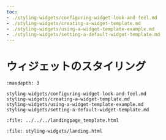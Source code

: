 ```yaml
---
toc:
- ./styling-widgets/configuring-widget-look-and-feel.md
- ./styling-widgets/creating-a-widget-template.md
- ./styling-widgets/using-a-widget-template-example.md
- ./styling-widgets/setting-a-default-widget-template.md
---
```

# ウィジェットのスタイリング

```{toctree}
:maxdepth: 3

styling-widgets/configuring-widget-look-and-feel.md
styling-widgets/creating-a-widget-template.md
styling-widgets/using-a-widget-template-example.md
styling-widgets/setting-a-default-widget-template.md
```

```{raw} html
:file: ../../../landingpage_template.html
```

```{raw} html
:file: styling-widgets/landing.html
```
